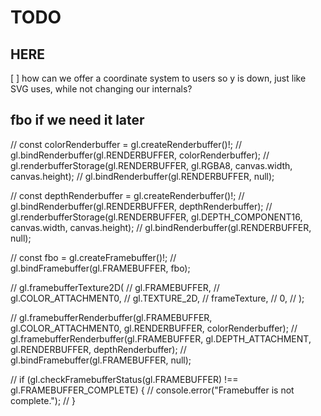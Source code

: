 # TODO

## HERE

[ ] how can we offer a coordinate system to users so y is down, just like SVG uses, while not changing our internals?


## fbo if we need it later

// const colorRenderbuffer = gl.createRenderbuffer()!;
  // gl.bindRenderbuffer(gl.RENDERBUFFER, colorRenderbuffer);
  // gl.renderbufferStorage(gl.RENDERBUFFER, gl.RGBA8, canvas.width, canvas.height);
  // gl.bindRenderbuffer(gl.RENDERBUFFER, null);

  // const depthRenderbuffer = gl.createRenderbuffer()!;
  // gl.bindRenderbuffer(gl.RENDERBUFFER, depthRenderbuffer);
  // gl.renderbufferStorage(gl.RENDERBUFFER, gl.DEPTH_COMPONENT16, canvas.width, canvas.height);
  // gl.bindRenderbuffer(gl.RENDERBUFFER, null);

  // const fbo = gl.createFramebuffer()!;
  // gl.bindFramebuffer(gl.FRAMEBUFFER, fbo);

  // gl.framebufferTexture2D(
  //   gl.FRAMEBUFFER,
  //   gl.COLOR_ATTACHMENT0,
  //   gl.TEXTURE_2D,
  //   frameTexture,
  //   0,
  // );

  // gl.framebufferRenderbuffer(gl.FRAMEBUFFER, gl.COLOR_ATTACHMENT0, gl.RENDERBUFFER, colorRenderbuffer);
  // gl.framebufferRenderbuffer(gl.FRAMEBUFFER, gl.DEPTH_ATTACHMENT, gl.RENDERBUFFER, depthRenderbuffer);
  // gl.bindFramebuffer(gl.FRAMEBUFFER, null);

  // if (gl.checkFramebufferStatus(gl.FRAMEBUFFER) !== gl.FRAMEBUFFER_COMPLETE) {
  //   console.error("Framebuffer is not complete.");
  // }